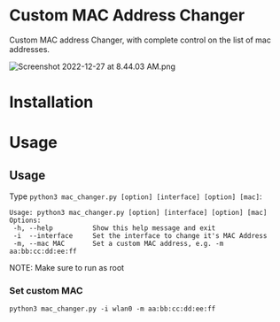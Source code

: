 # Custom MAC Address Changer

Custom MAC address Changer, with complete control on the list of mac addresses.

![Screenshot 2022-12-27 at 8.44.03 AM.png](..%2F..%2F..%2F..%2Fvar%2Ffolders%2F_w%2Fmfz41pwd3xd0g8n44_k0zn080000gn%2FT%2FTemporaryItems%2FNSIRD_screencaptureui_jRIigT%2FScreenshot%202022-12-27%20at%208.44.03%20AM.png?raw=true)

# Installation



# Usage


## Usage

Type `python3 mac_changer.py [option] [interface] [option] [mac]`:
```
Usage: python3 mac_changer.py [option] [interface] [option] [mac]
Options:
 -h, --help          Show this help message and exit
 -i  --interface     Set the interface to change it's MAC Address
 -m, --mac MAC       Set a custom MAC address, e.g. -m aa:bb:cc:dd:ee:ff 
```
NOTE: Make sure to run as root

### Set custom MAC
`python3 mac_changer.py -i wlan0 -m aa:bb:cc:dd:ee:ff`


